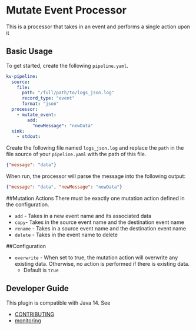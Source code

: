 # Mutate Event Processor
This is a processor that takes in an event and performs a single action upon it 

## Basic Usage
To get started, create the following `pipeline.yaml`.
```yaml
kv-pipeline:
  source:
    file:
      path: "/full/path/to/logs_json.log"
      record_type: "event"
      format: "json"
  processor:
    - mutate_event:
        add:
          "newMessage": "newData"
  sink:
    - stdout:
```

Create the following file named `logs_json.log` and replace the `path` in the file source of your `pipeline.yaml` with the path of this file.

```json
{"message": "data"}
```

When run, the processor will parse the message into the following output:

```json
{"message": "data", "newMessage": "newData"}
```

##Mutation Actions
There must be exactly one mutation action defined in the configuration.
* `add` - Takes in a new event name and its associated data
* `copy`- Takes in the source event name and the destination event name
* `rename` - Takes in a source event name and the destination event name
* `delete` - Takes in the event name to delete

##Configuration
* `overwrite` - When set to true, the mutation action will overwrite any existing data. Otherwise, no action is performed if there is existing data.
  * Default is `true`

## Developer Guide
This plugin is compatible with Java 14. See
- [CONTRIBUTING](https://github.com/opensearch-project/data-prepper/blob/main/CONTRIBUTING.md)
- [monitoring](https://github.com/opensearch-project/data-prepper/blob/main/docs/readme/monitoring.md)
